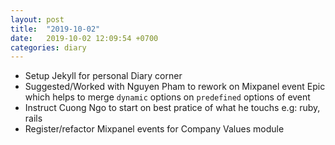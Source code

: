 ```yaml
---
layout: post
title:  "2019-10-02"
date:   2019-10-02 12:09:54 +0700
categories: diary
---
```

- Setup Jekyll for personal Diary corner
- Suggested/Worked with Nguyen Pham to rework on Mixpanel event Epic which helps to merge `dynamic` options on `predefined` options of event
- Instruct Cuong Ngo to start on best pratice of what he touchs e.g: ruby, rails
- Register/refactor Mixpanel events for Company Values module
